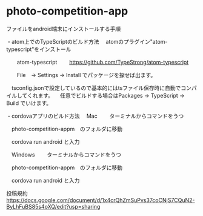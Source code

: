 # photo-competition-app

ファイルをandroid端末にインストールする手順

・atom上でのTypeScriptのビルド方法
 　atomのプラグイン"atom-typescript"をインストール

　　atom-typescript
　　https://github.com/TypeStrong/atom-typescript

　　File　-> Settings -> Install でパッケージを探せば出ます。

 　tsconfig.jsonで設定しているので基本的にはtsファイル保存時に自動でコンパイルしてくれます。
 　任意でビルドする場合はPackages -> TypeScript -> Build でいけます。

・cordovaアプリのビルド方法
　Mac
　　ターミナルからコマンドをうつ

 　photo-competition-appm　のフォルダに移動

 　cordova run android と入力


　Windows
　　ターミナルからコマンドをうつ

 　photo-competition-appm　のフォルダに移動

 　cordova run android と入力

 投稿規約
 https://docs.google.com/document/d/1x4crQhZmSuPvs37coCNjS7CQuN2-ByLhFuBS85s4oXQ/edit?usp=sharing
